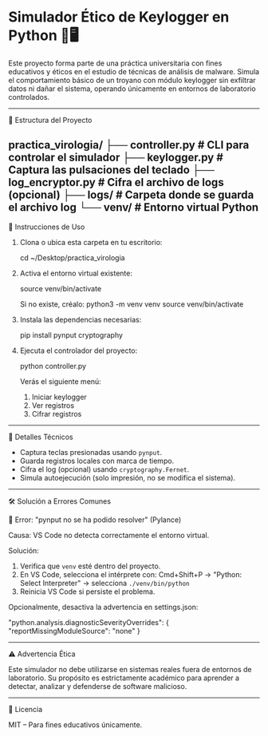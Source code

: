 # Simulador Ético de Keylogger en Python 🧪🖥️

Este proyecto forma parte de una práctica universitaria con fines educativos y éticos en el estudio de técnicas de análisis de malware. Simula el comportamiento básico de un troyano con módulo keylogger sin exfiltrar datos ni dañar el sistema, operando únicamente en entornos de laboratorio controlados.

------------------------------------------------------------
📁 Estructura del Proyecto

practica_virologia/
├── controller.py          # CLI para controlar el simulador
├── keylogger.py           # Captura las pulsaciones del teclado
├── log_encryptor.py       # Cifra el archivo de logs (opcional)
├── logs/                  # Carpeta donde se guarda el archivo log
└── venv/                  # Entorno virtual Python
------------------------------------------------------------

🚀 Instrucciones de Uso

1. Clona o ubica esta carpeta en tu escritorio:

   cd ~/Desktop/practica_virologia

2. Activa el entorno virtual existente:

   source venv/bin/activate

   Si no existe, créalo:
   python3 -m venv venv
   source venv/bin/activate

3. Instala las dependencias necesarias:

   pip install pynput cryptography

4. Ejecuta el controlador del proyecto:

   python controller.py

   Verás el siguiente menú:

   1. Iniciar keylogger
   2. Ver registros
   3. Cifrar registros

------------------------------------------------------------
🧠 Detalles Técnicos

- Captura teclas presionadas usando `pynput`.
- Guarda registros locales con marca de tiempo.
- Cifra el log (opcional) usando `cryptography.Fernet`.
- Simula autoejecución (solo impresión, no se modifica el sistema).
------------------------------------------------------------

🛠️ Solución a Errores Comunes

🔴 Error: "pynput no se ha podido resolver" (Pylance)

Causa: VS Code no detecta correctamente el entorno virtual.

Solución:
1. Verifica que `venv` esté dentro del proyecto.
2. En VS Code, selecciona el intérprete con:
   Cmd+Shift+P → "Python: Select Interpreter" → selecciona `./venv/bin/python`
3. Reinicia VS Code si persiste el problema.

Opcionalmente, desactiva la advertencia en settings.json:

  "python.analysis.diagnosticSeverityOverrides": {
    "reportMissingModuleSource": "none"
  }

------------------------------------------------------------
⚠️ Advertencia Ética

Este simulador no debe utilizarse en sistemas reales fuera de entornos de laboratorio. Su propósito es estrictamente académico para aprender a detectar, analizar y defenderse de software malicioso.

------------------------------------------------------------
📜 Licencia

MIT – Para fines educativos únicamente.